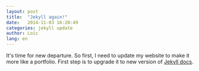 ```yaml
---
layout: post
title:  "Jekyll again!"
date:   2014-11-03 16:20:49
categories: jekyll update
author: Loïc
lang: en
---
```


It's time for new departure. So first, I need to update my website to make it more like a portfolio. First step is to upgrade it to new version of  [Jekyll docs][jekyll].

[jekyll]:    http://jekyllrb.com

